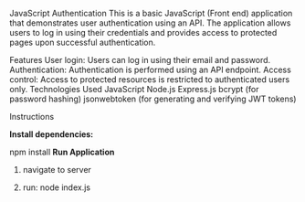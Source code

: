 JavaScript Authentication
This is a basic JavaScript (Front end) application that demonstrates user authentication using an API. The application allows users to log in using their credentials and provides access to protected pages upon successful authentication.

Features
User login: Users can log in using their email and password.
Authentication: Authentication is performed using an API endpoint.
Access control: Access to protected resources is restricted to authenticated users only.
Technologies Used
JavaScript
Node.js
Express.js
bcrypt (for password hashing)
jsonwebtoken (for generating and verifying JWT tokens)

Instructions

**Install dependencies:**

  npm install
**Run Application**
1. navigate to server

2. run: node index.js

